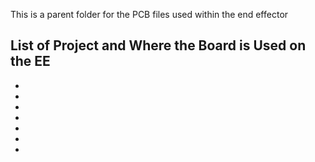 This is a parent folder for the PCB files used within the end effector

## List of Project and Where the Board is Used on the EE
-
-
-
-
-
-
-



